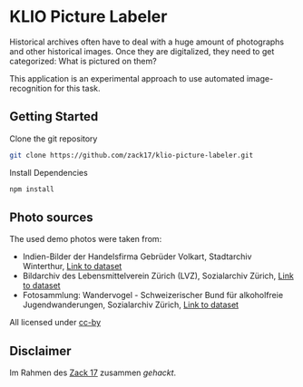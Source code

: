 # KLIO Picture Labeler

Historical archives often have to deal with a huge amount of photographs and other historical images. Once they are digitalized, they need to get categorized: What is pictured on them?

This application is an experimental approach to use automated image-recognition for this task.

## Getting Started

Clone the git repository 

```bash
git clone https://github.com/zack17/klio-picture-labeler.git
```


Install Dependencies

```bash
npm install
```

## Photo sources
The used demo photos were taken from:
* Indien-Bilder der Handelsfirma Gebrüder Volkart, Stadtarchiv Winterthur, [Link to dataset](https://data.stadt-zuerich.ch/dataset/winterthur_sar_volkart)
* Bildarchiv des Lebensmittelverein Zürich (LVZ), Sozialarchiv Zürich, [Link to dataset](https://data.stadt-zuerich.ch/dataset/sozialarchiv-lvz)
* Fotosammlung: Wandervogel - Schweizerischer Bund für alkoholfreie Jugendwanderungen, Sozialarchiv Zürich, [Link to dataset](https://data.stadt-zuerich.ch/dataset/sozialarchiv-wandervogel)

All licensed under [cc-by](https://creativecommons.org/licenses/by/4.0/)

## Disclaimer
Im Rahmen des [Zack 17](http://vsa-aas.ch/archivtag-2017/hackday-zuerich/) zusammen *gehackt*. 
